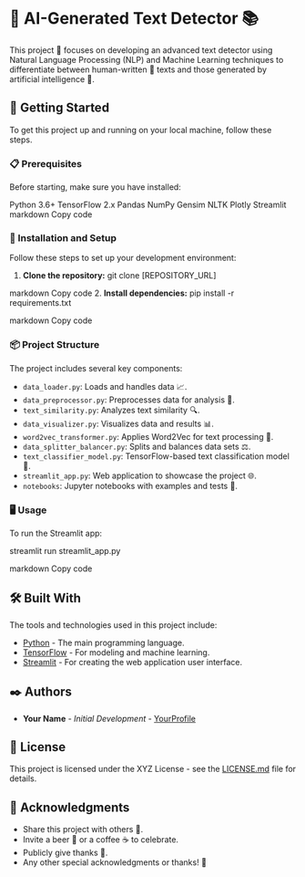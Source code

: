 # 🤖 AI-Generated Text Detector 📚

This project 🌟 focuses on developing an advanced text detector using Natural Language Processing (NLP) and Machine Learning techniques to differentiate between human-written 🧑 texts and those generated by artificial intelligence 🤖.

## 🚀 Getting Started

To get this project up and running on your local machine, follow these steps.

### 📋 Prerequisites

Before starting, make sure you have installed:

Python 3.6+
TensorFlow 2.x
Pandas
NumPy
Gensim
NLTK
Plotly
Streamlit
markdown
Copy code

### 🔧 Installation and Setup

Follow these steps to set up your development environment:

1. **Clone the repository:**
git clone [REPOSITORY_URL]

markdown
Copy code
2. **Install dependencies:**
pip install -r requirements.txt

markdown
Copy code

### 📦 Project Structure

The project includes several key components:

- `data_loader.py`: Loads and handles data 📈.
- `data_preprocessor.py`: Preprocesses data for analysis 🧹.
- `text_similarity.py`: Analyzes text similarity 🔍.
- `data_visualizer.py`: Visualizes data and results 📊.
- `word2vec_transformer.py`: Applies Word2Vec for text processing 📖.
- `data_splitter_balancer.py`: Splits and balances data sets ⚖️.
- `text_classifier_model.py`: TensorFlow-based text classification model 🧠.
- `streamlit_app.py`: Web application to showcase the project 🌐.
- `notebooks`: Jupyter notebooks with examples and tests 📓.

### 🖥️ Usage

To run the Streamlit app:

streamlit run streamlit_app.py

markdown
Copy code

## 🛠️ Built With

The tools and technologies used in this project include:

- [Python](https://www.python.org/) - The main programming language.
- [TensorFlow](https://www.tensorflow.org/) - For modeling and machine learning.
- [Streamlit](https://streamlit.io/) - For creating the web application user interface.

## ✒️ Authors

- **Your Name** - *Initial Development* - [YourProfile](Link)

## 📄 License

This project is licensed under the XYZ License - see the [LICENSE.md](LICENSE.md) file for details.

## 🌟 Acknowledgments

- Share this project with others 📢.
- Invite a beer 🍺 or a coffee ☕ to celebrate.
- Publicly give thanks 🎉.
- Any other special acknowledgments or thanks! 🙌